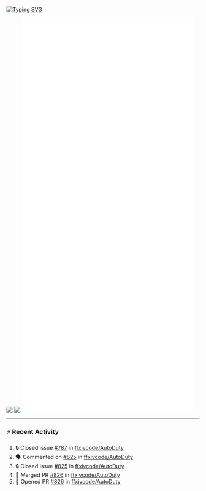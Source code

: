 [![Typing SVG](https://readme-typing-svg.demolab.com?font=Fira+Code&duration=1000&pause=1000&multiline=true&repeat=false&width=435&lines=Simon+Latusek+%7C+Gameplay+Engineer)](https://git.io/typing-svg)

<a href="https://github.com/anuraghazra/github-readme-stats">
  <img height=200 align="center" src="https://github-readme-stats.vercel.app/api?username=erdelf&theme=radical" />
</a>
<a href="https://github.com/anuraghazra/convoychat">
  <img height=200 align="center" src="https://streak-stats.demolab.com?user=erdelf&theme=radical&mode=weekly" />
</a>

<picture>
  <img src="/github-metrics.svg" alt="Metrics">
</picture>

---

### :zap: Recent Activity
<!--START_SECTION:activity-->
1. 🔒 Closed issue [#787](https://github.com/ffxivcode/AutoDuty/issues/787) in [ffxivcode/AutoDuty](https://github.com/ffxivcode/AutoDuty)
2. 🗣 Commented on [#825](https://github.com/ffxivcode/AutoDuty/issues/825#issuecomment-2703635533) in [ffxivcode/AutoDuty](https://github.com/ffxivcode/AutoDuty)
3. 🔒 Closed issue [#825](https://github.com/ffxivcode/AutoDuty/issues/825) in [ffxivcode/AutoDuty](https://github.com/ffxivcode/AutoDuty)
4. 🎉 Merged PR [#826](https://github.com/ffxivcode/AutoDuty/pull/826) in [ffxivcode/AutoDuty](https://github.com/ffxivcode/AutoDuty)
5. 💪 Opened PR [#826](https://github.com/ffxivcode/AutoDuty/pull/826) in [ffxivcode/AutoDuty](https://github.com/ffxivcode/AutoDuty)
<!--END_SECTION:activity-->

<!--
**erdelf/erdelf** is a ✨ _special_ ✨ repository because its `README.md` (this file) appears on your GitHub profile.

Here are some ideas to get you started:

- 🔭 I’m currently working on ...
- 🌱 I’m currently learning ...
- 👯 I’m looking to collaborate on ...
- 🤔 I’m looking for help with ...
- 💬 Ask me about ...
- 📫 How to reach me: ...
- 😄 Pronouns: ...
- ⚡ Fun fact: ...
-->
